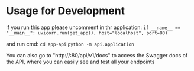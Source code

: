 # Usage for Development

if you run this app please
uncomment in thr application:
`if __name__ == "__main__":
    uvicorn.run(get_app(), host="localhost", port=80)
`

and run cmd:
`cd app-api`
`python -m api.application`

You can also go to "http://<your-ip>:80/api/v1/docs" to access the Swagger docs of the API, where you can easily see and test all your endpoints